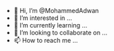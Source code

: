 - 👋 Hi, I’m @MohammedAdwan
- 👀 I’m interested in ...
- 🌱 I’m currently learning ...
- 💞️ I’m looking to collaborate on ...
- 📫 How to reach me ...

<!---
MohammedAdwan/MohammedAdwan is a ✨ special ✨ repository because its `README.md` (this file) appears on your GitHub profile.
You can click the Preview link to take a look at your changes.
--->
